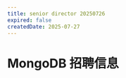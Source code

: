 ```yaml
---
title: senior director 20250726
expired: false
createdDate: 2025-07-27
---
```


# MongoDB 招聘信息

<JobPostingTable job-posting-json-path="mongodb/data/senior-director-20250726" />